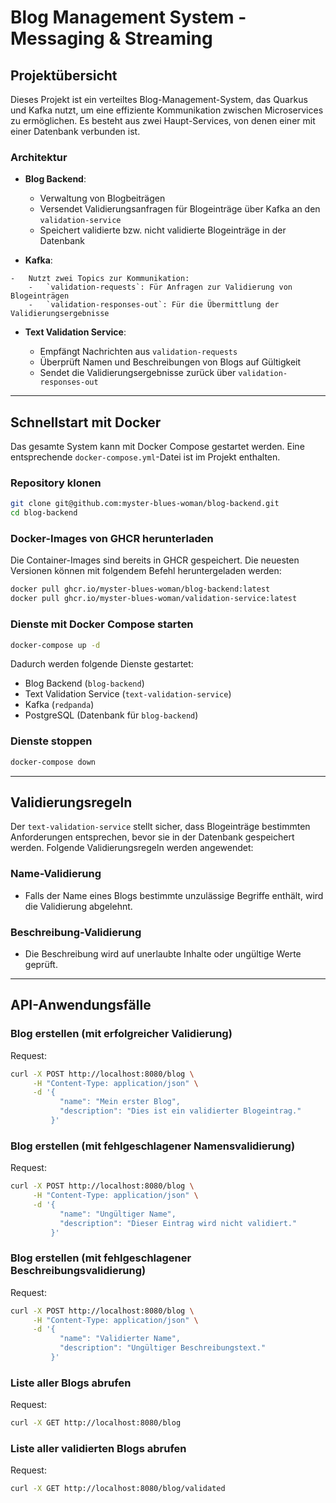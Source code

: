 # Blog Management System - Messaging & Streaming

## Projektübersicht

Dieses Projekt ist ein verteiltes Blog-Management-System, das Quarkus und Kafka nutzt, um eine effiziente Kommunikation zwischen Microservices zu ermöglichen. Es besteht aus zwei Haupt-Services, von denen einer mit einer Datenbank verbunden ist.

### Architektur

-   **Blog Backend**:
    
    -   Verwaltung von Blogbeiträgen
    -   Versendet Validierungsanfragen für Blogeinträge über Kafka an den `validation-service`
    -   Speichert validierte bzw. nicht validierte Blogeinträge in der Datenbank
  -   **Kafka**:
    
    -   Nutzt zwei Topics zur Kommunikation:
        -   `validation-requests`: Für Anfragen zur Validierung von Blogeinträgen
        -   `validation-responses-out`: Für die Übermittlung der Validierungsergebnisse
  - **Text Validation Service**:
    
    -   Empfängt Nachrichten aus `validation-requests`
    -   Überprüft Namen und Beschreibungen von Blogs auf Gültigkeit
    -   Sendet die Validierungsergebnisse zurück über `validation-responses-out`


----------

## Schnellstart mit Docker

Das gesamte System kann mit Docker Compose gestartet werden. Eine entsprechende `docker-compose.yml`-Datei ist im Projekt enthalten.

### Repository klonen

```sh
git clone git@github.com:myster-blues-woman/blog-backend.git
cd blog-backend

```

### Docker-Images von GHCR herunterladen

Die Container-Images sind bereits in GHCR gespeichert. Die neuesten Versionen können mit folgendem Befehl heruntergeladen werden:

```sh
docker pull ghcr.io/myster-blues-woman/blog-backend:latest
docker pull ghcr.io/myster-blues-woman/validation-service:latest

```

### Dienste mit Docker Compose starten

```sh
docker-compose up -d

```

Dadurch werden folgende Dienste gestartet:

-   Blog Backend (`blog-backend`)
-   Text Validation Service (`text-validation-service`)
-   Kafka (`redpanda`)
-   PostgreSQL (Datenbank für `blog-backend`)

### Dienste stoppen

```sh
docker-compose down

```

----------

## Validierungsregeln

Der `text-validation-service` stellt sicher, dass Blogeinträge bestimmten Anforderungen entsprechen, bevor sie in der Datenbank gespeichert werden. Folgende Validierungsregeln werden angewendet:

### Name-Validierung

-   Falls der Name eines Blogs bestimmte unzulässige Begriffe enthält, wird die Validierung abgelehnt.

### Beschreibung-Validierung

-   Die Beschreibung wird auf unerlaubte Inhalte oder ungültige Werte geprüft.

----------

## API-Anwendungsfälle

### Blog erstellen (mit erfolgreicher Validierung)

Request:

```sh
curl -X POST http://localhost:8080/blog \
     -H "Content-Type: application/json" \
     -d '{
           "name": "Mein erster Blog",
           "description": "Dies ist ein validierter Blogeintrag."
         }'

```

### Blog erstellen (mit fehlgeschlagener Namensvalidierung)

Request:

```sh
curl -X POST http://localhost:8080/blog \
     -H "Content-Type: application/json" \
     -d '{
           "name": "Ungültiger Name",
           "description": "Dieser Eintrag wird nicht validiert."
         }'

```

### Blog erstellen (mit fehlgeschlagener Beschreibungsvalidierung)

Request:

```sh
curl -X POST http://localhost:8080/blog \
     -H "Content-Type: application/json" \
     -d '{
           "name": "Validierter Name",
           "description": "Ungültiger Beschreibungstext."
         }'

```

### Liste aller Blogs abrufen

Request:

```sh
curl -X GET http://localhost:8080/blog

```

### Liste aller validierten Blogs abrufen

Request:

```sh
curl -X GET http://localhost:8080/blog/validated

```
